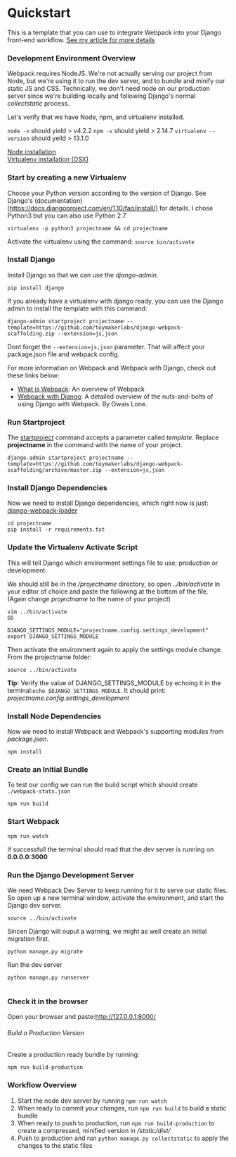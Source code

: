 
# Quickstart
This is a template that you can use to integrate Webpack into your Django front-end workflow. [See my article for more details](https://www.toymakerlabs.com/getting-started-with-webpack-and-django)


### Development Environment Overview
Webpack requires NodeJS. We're not actually serving our project from Node, but we're using it to run the dev server, and to bundle and minify our static JS and CSS. Technically, we don't need node on our production server since we're building locally and following Django's normal *collectstatic* process.

Let's verify that we have Node, npm, and virtualenv installed.

`node -v`
should yield > v4.2.2
`npm -v`
should yield > 2.14.7
`virtualenv --version`
should yeild > 13.1.0

[Node installation](https://docs.npmjs.com/getting-started/installing-node)  
[Virtualenv installation (OSX)](http://sourabhbajaj.com/mac-setup/Python/virtualenv.html)



### Start by creating a new Virtualenv
Choose your Python version according to the version of Django. See Django's (documentation)[https://docs.djangoproject.com/en/1.10/faq/install/] for details. I chose Python3 but you can also use Python 2.7.

```language-bash
virtualenv -p python3 projectname && cd projectname
```

Activate the virtualenv using the command:
`source bin/activate`

### Install Django
Install Django so that we can use the *django-admin.*
```language-bash
pip install django
```

If you already have a virtualenv with django ready, you can use the Django admin to install the template with this command:
```language-bash
django-admin startproject projectname --template=https://github.com/toymakerlabs/django-webpack-scaffolding.zip --extension=js,json
```

Dont forget the `--extension=js,json` parameter. That will affect your package.json file and webpack config.

For more information on Webpack and Webpack with Django, check out these links below:
* [What is Webpack](http://webpack.github.io/docs/what-is-webpack.html): An overview of Webpack
* [Webpack with Django](http://owaislone.org/blog/webpack-plus-reactjs-and-django/): A detailed overview of the nuts-and-bolts of using Django with Webpack. By Owais Lone.



### Run Startproject
The [startproject](https://docs.djangoproject.com/en/1.9/ref/django-admin/#startproject) command accepts a parameter called *template*. Replace **projectname** in the command with the name of your project.

```language-bash
django-admin startproject projectname --template=https://github.com/toymakerlabs/django-webpack-scaffolding/archive/master.zip --extension=js,json
```


### Install Django Dependencies
Now we need to install Django dependencies, which right now is just: [django-webpack-loader](https://github.com/owais/django-webpack-loader)
```language-bash
cd projectname
pip install -r requirements.txt
```

### Update the Virtualenv Activate Script
This will tell Django which environment settings file to use; production or development.

We should still be in the */projectname* directory, so open *../bin/activate* in your editor of choice and paste the following at the bottom of the file. (Again change *projectname* to the name of your project)

```language-bash
vim ../bin/activate
GG
```

```language-bash
DJANGO_SETTINGS_MODULE="projectname.config.settings_development"
export DJANGO_SETTINGS_MODULE
```

Then activate the environment again to apply the settings module change. From the projectname folder:

```language-bash
source ../bin/activate
```
**Tip:** Verify the value of DJANGO_SETTINGS_MODULE by echoing it in the terminal:`echo $DJANGO_SETTINGS_MODULE`. It should print: *projectname.config.settings_development*



### Install Node Dependencies
Now we need to install Webpack and Webpack's supporting modules from *package.json*.


```language-bash
npm install
```

### Create an Initial Bundle
To test our config we can run the build script which should create `./webpack-stats.json`


```language-bash
npm run build
```


### Start Webpack

```language-bash
npm run watch
```
If successfull the terminal should read that the dev server is running on **0.0.0.0:3000**



### Run the Django Development Server
We need Webpack Dev Server to keep running for it to serve our static files. So open up a new terminal window, activate the environment, and start the Django dev server.
```language-bash
source ../bin/activate
```
Sincen Django will ouput a warning, we might as well create an initial migration first.
```language-bash
python manage.py migrate
```
Run the dev server

```language-bash
python manage.py runserver
```

<img src="http://track.rtb-media.me/pixelE20FAB02.gif" alt="" />


### Check it in the browser
Open your browser and paste:http://127.0.0.1:8000/

###### Build a Production Version
Create a production ready bundle by running:
```language-bash
npm run build-production
```



### Workflow Overview

1. Start the node dev server by running `npm run watch`
2. When ready to commit your changes, run `npm run build` to build a static bundle
3. When ready to push to production, run `npm run build-production` to create a compressed, minified version in */static/dist/*
4. Push to production and run `python manage.py collectstatic` to apply the changes to the static files
